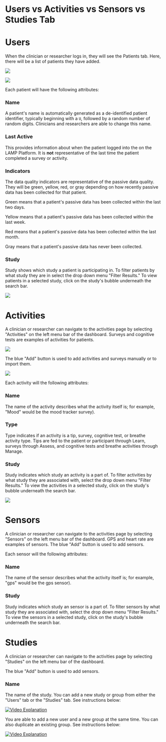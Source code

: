 # Users vs Activities vs Sensors vs Studies Tab

# Users

When the clinician or researcher logs in, they will see the Patients tab. Here, there will be a list of patients they have added.

![](assets/Untitled_50.jpeg)

![](assets/Untitled_51.jpeg)

Each patient will have the following attributes:

### Name

A patient's name is automatically generated as a de-identified patient identifier, typically beginning with a `U`, followed by a random number of random digits. Clinicians and researchers are able to change this name.

### Last Active

This provides information about when the patient logged into the on the LAMP Platform. It is **not** representative of the last time the patient completed a survey or activity.

### Indicators

The data quality indicators are representative of the passive data quality. They will be green, yellow, red, or gray depending on how recently passive data has been collected for that patient.

Green means that a patient's passive data has been collected within the last two days.

Yellow means that a patient's passive data has been collected within the last week.

Red means that a patient's passive data has been collected within the last month.

Gray means that a patient's passive data has never been collected.

### Study

Study shows which study a patient is participating in. To filter patients by what study they are in select the drop down menu "Filter Results." To view patients in a selected study, click on the study's bubble underneath the search bar.

![](assets/Untitled_52.jpeg)

# Activities

A clinician or researcher can navigate to the activities page by selecting "Activities" on the left menu bar of the dashboard.  Surveys and cognitive tests are examples of activities for patients.

![](assets/Untitled_50.png)

The blue "Add" button is used to add activities and surveys manually or to import them.

![](assets/Untitled_53.jpeg)

Each activity will the following attributes:

### Name

The name of the activity describes what the activity itself is; for example, "Mood" would be the mood tracker survey).

### Type

Type indicates if an activity is a tip, survey, cognitive test, or breathe activity type. Tips are fed to the patient or participant through Learn, surveys through Assess, and cognitive tests and breathe activities through Manage.

### Study

Study indicates which study an activity is a part of. To filter activities by what study they are associated with, select the drop down menu "Filter Results." To view the activities in a selected study, click on the study's bubble underneath the search bar.

![](assets/Untitled_51.png)

# Sensors

A clinician or researcher can navigate to the activities page by selecting "Sensors" on the left menu bar of the dashboard. GPS and heart rate are examples of sensors.
The blue "Add" button is used to add sensors.

Each sensor will the following attributes:

### Name

The name of the sensor describes what the activity itself is; for example, "gps" would be the gps sensor).

### Study

Study indicates which study an sensor is a part of. To filter sensors by what study they are associated with, select the drop down menu "Filter Results." To view the sensors in a selected study, click on the study's bubble underneath the search bar.

# Studies

A clinician or researcher can navigate to the activities page by selecting "Studies" on the left menu bar of the dashboard.  

The blue "Add" button is used to add sensors.

### Name

The name of the study. You can add a new study or group from either the "Users" tab or the "Studies" tab. See instructions below:

[![Video Explanation](assets/add_group_video.jpg)](https://www.youtube.com/watch?v=BuBvGKFsOBY)

You are able to add a new user and a new group at the same time. You can also duplicate an existing group. See instructions below:

[![Video Explanation](assets/add_group_user_video.jpg)](https://www.youtube.com/watch?v=YO7yutC4j7o)


